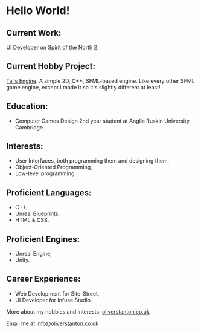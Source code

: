 # Hello World!
## Current Work:
UI Developer on [Spirit of the North 2](https://store.steampowered.com/app/1778840/Spirit_of_the_North_2/ "SOTN2 Steam Page").

## Current Hobby Project:
[Tails Engine](https://github.com/ostanton/TailsEngine "Tails Engine GitHub Repo"). A simple 2D, C++, SFML-based engine. Like every other SFML game engine, except I made it so it's slightly different at least!

## Education:
- Computer Games Design 2nd year student at Anglia Ruskin University, Cambridge.

## Interests:
- User Interfaces, both programming them and designing them,
- Object-Oriented Programming,
- Low-level programming.

## Proficient Languages:
- C++,
- Unreal Blueprints,
- HTML & CSS.

## Proficient Engines:
- Unreal Engine,
- Unity.

## Career Experience:
- Web Development for Site-Street,
- UI Developer for Infuse Studio.

More about my hobbies and interests: [oliverstanton.co.uk](https://oliverstanton.co.uk/)

Email me at info@oliverstanton.co.uk

<!--
**ostanton/ostanton** is a ✨ _special_ ✨ repository because its `README.md` (this file) appears on your GitHub profile.

Here are some ideas to get you started:

- 🔭 I’m currently working on ...
- 🌱 I’m currently learning ...
- 👯 I’m looking to collaborate on ...
- 🤔 I’m looking for help with ...
- 💬 Ask me about ...
- 📫 How to reach me: ...
- 😄 Pronouns: ...
- ⚡ Fun fact: ...
-->
